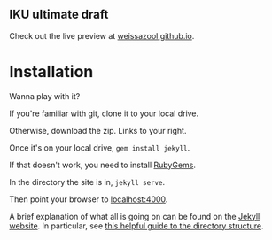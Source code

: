 
IKU ultimate draft
------

Check out the live preview at [weissazool.github.io][iku-ultimate].

Installation
======

Wanna play with it?

If you're familiar with git, clone it to your local drive.

Otherwise, download the zip. Links to your right.

Once it's on your local drive, `gem install jekyll`.

If that doesn't work, you need to install [RubyGems][rubygems].

In the directory the site is in, `jekyll serve`.

Then point your browser to [localhost:4000][localhost].

A brief explanation of what all is going on can be found on the 
[Jekyll website][jekyll]. In particular, see 
[this helpful guide to the directory structure][structure].


[iku-ultimate]: http://weissazool.github.io
[rubygems]: http://rubygems.org/pages/download
[localhost]: http://localhost:4000
[jekyll]: http://jekyllrb.com
[structure]: http://jekyllrb.com/docs/structure/